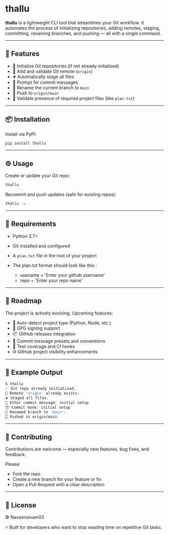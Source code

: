 # thallu

**thallu** is a lightweight CLI tool that streamlines your Git workflow. It automates the process of initializing repositories, adding remotes, staging, committing, renaming branches, and pushing — all with a single command.

---

## 🚀 Features

- 🔧 Initialize Git repositories (if not already initialized)
- 🔗 Add and validate Git remote (`origin`)
- ➕ Automatically stage all files
- 📝 Prompt for commit messages
- 🌿 Rename the current branch to `main`
- 🚀 Push to `origin/main`
- 📄 Validate presence of required project files (like `plan.txt`)

---

## 📦 Installation

Install via PyPI:

```bash
pip install thallu
```

---

## ⚙️ Usage

Create or update your Git repo:

```bash
thallu
```

Recommit and push updates (safe for existing repos):

```bash
thallu -u
```

---

## 📁 Requirements

- Python 3.7+
- Git installed and configured
- A `plan.txt` file in the root of your project
- The plan.txt format should look like this :

    - usename = 'Enter your github username'
    - repo = 'Enter your repo name'
---

## 📮 Roadmap

The project is actively evolving. Upcoming features:

- 🧠 Auto-detect project type (Python, Node, etc.)
- 🔐 GPG signing support
- 📦 GitHub releases integration
- 📝 Commit message presets and conventions
- 🧪 Test coverage and CI hooks
- 🌐 GitHub project visibility enhancements

---

## 🧪 Example Output

```bash
$ thallu
✅ Git repo already initialized.
🔗 Remote 'origin' already exists.
➕ Staged all files.
💬 Enter commit message: initial setup
📦 Commit done: initial setup
🌿 Renamed branch to 'main'.
🚀 Pushed to origin/main.
```
---

## 🤝 Contributing

Contributions are welcome — especially new features, bug fixes, and feedback.

Please:

- Fork the repo
- Create a new branch for your feature or fix
- Open a Pull Request with a clear description

---

## 📜 License

© Naveensivam03

⚡ Built for developers who want to stop wasting time on repetitive Git tasks.